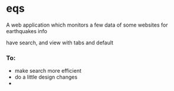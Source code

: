 eqs
===



A web application which monitors a few data of some websites for earthquakes info

have search, and view with tabs and default


### To:
  * make search more efficient
  * do a little design changes
  * 
